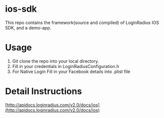 # ios-sdk

This repo contains the framework(source and compiled) of LoginRadius IOS SDK, and a demo-app.

# Usage

1. Git clone the repo into your local directory.
2. Fill in your credentials in LoginRadiusConfiguration.h
3. For Native Login Fill in your Facebook details into .plist file

# Detail Instructions

[http://apidocs.loginradius.com/v2.0/docs/ios](http://apidocs.loginradius.com/v2.0/docs/ios)